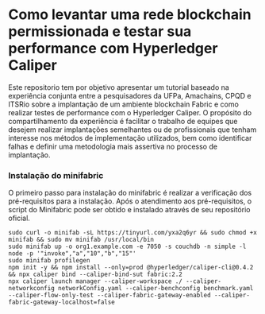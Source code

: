 # Como levantar uma rede blockchain permissionada e testar sua performance com Hyperledger Caliper 

Este repositorio tem por objetivo apresentar um tutorial baseado na experiência conjunta entre a pesquisadores da UFPa, Amachains, CPQD e ITSRio sobre a implantação de um ambiente blockchain Fabric e como realizar testes de performance com o Hyperledger Caliper. O propósito do compartilhamento da experiência é facilitar o trabalho de equipes que desejem realizar implantações semelhantes ou de profissionais que tenham interesse nos métodos de implementação utilizados, bem como identificar falhas e definir uma metodologia mais assertiva no processo de implantação.

### Instalação do minifabric

O primeiro passo para instalação do minifabric é realizar a verificação dos pré-requisitos para a instalação. Após o atendimento aos pré-requisitos, o script do Minifabric pode ser obtido e instalado através de seu repositório oficial.

```
sudo curl -o minifab -sL https://tinyurl.com/yxa2q6yr && sudo chmod +x minifab && sudo mv minifab /usr/local/bin
sudo minifab up -o org1.example.com -e 7050 -s couchdb -n simple -l node -p '"invoke","a","10","b","15"'
sudo minifab profilegen
npm init -y && npm install --only=prod @hyperledger/caliper-cli@0.4.2 && npx caliper bind --caliper-bind-sut fabric:2.2
npx caliper launch manager --caliper-workspace ./ --caliper-networkconfig networkConfig.yaml --caliper-benchconfig benchmark.yaml --caliper-flow-only-test --caliper-fabric-gateway-enabled --caliper-fabric-gateway-localhost=false

```
